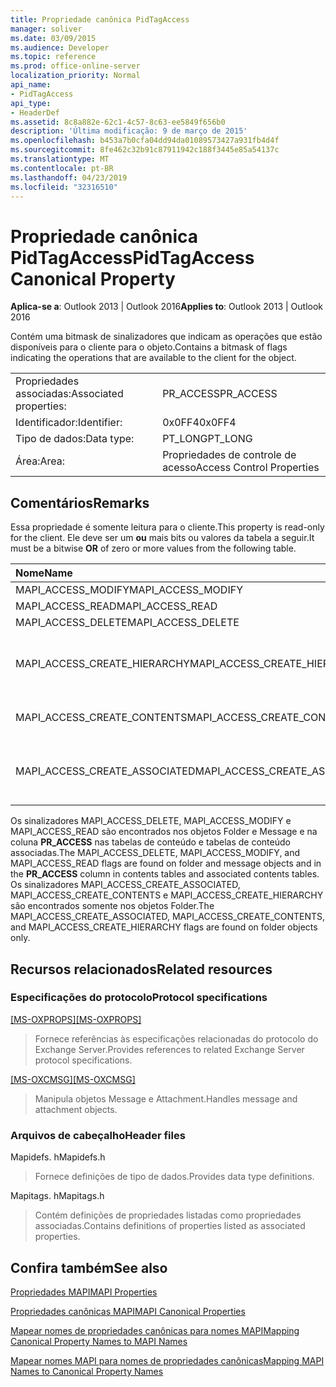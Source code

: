 ```yaml
---
title: Propriedade canônica PidTagAccess
manager: soliver
ms.date: 03/09/2015
ms.audience: Developer
ms.topic: reference
ms.prod: office-online-server
localization_priority: Normal
api_name:
- PidTagAccess
api_type:
- HeaderDef
ms.assetid: 8c8a882e-62c1-4c57-8c63-ee5849f656b0
description: 'Última modificação: 9 de março de 2015'
ms.openlocfilehash: b453a7b0cfa04dd94da01089573427a931fb4d4f
ms.sourcegitcommit: 8fe462c32b91c87911942c188f3445e85a54137c
ms.translationtype: MT
ms.contentlocale: pt-BR
ms.lasthandoff: 04/23/2019
ms.locfileid: "32316510"
---
```

# <a name="pidtagaccess-canonical-property"></a><span data-ttu-id="4c52a-103">Propriedade canônica PidTagAccess</span><span class="sxs-lookup"><span data-stu-id="4c52a-103">PidTagAccess Canonical Property</span></span>

  
  
<span data-ttu-id="4c52a-104">**Aplica-se a**: Outlook 2013 | Outlook 2016</span><span class="sxs-lookup"><span data-stu-id="4c52a-104">**Applies to**: Outlook 2013 | Outlook 2016</span></span> 
  
<span data-ttu-id="4c52a-105">Contém uma bitmask de sinalizadores que indicam as operações que estão disponíveis para o cliente para o objeto.</span><span class="sxs-lookup"><span data-stu-id="4c52a-105">Contains a bitmask of flags indicating the operations that are available to the client for the object.</span></span>
  
|||
|:-----|:-----|
|<span data-ttu-id="4c52a-106">Propriedades associadas:</span><span class="sxs-lookup"><span data-stu-id="4c52a-106">Associated properties:</span></span>  <br/> |<span data-ttu-id="4c52a-107">PR_ACCESS</span><span class="sxs-lookup"><span data-stu-id="4c52a-107">PR_ACCESS</span></span>  <br/> |
|<span data-ttu-id="4c52a-108">Identificador:</span><span class="sxs-lookup"><span data-stu-id="4c52a-108">Identifier:</span></span>  <br/> |<span data-ttu-id="4c52a-109">0x0FF4</span><span class="sxs-lookup"><span data-stu-id="4c52a-109">0x0FF4</span></span>  <br/> |
|<span data-ttu-id="4c52a-110">Tipo de dados:</span><span class="sxs-lookup"><span data-stu-id="4c52a-110">Data type:</span></span>  <br/> |<span data-ttu-id="4c52a-111">PT_LONG</span><span class="sxs-lookup"><span data-stu-id="4c52a-111">PT_LONG</span></span>  <br/> |
|<span data-ttu-id="4c52a-112">Área:</span><span class="sxs-lookup"><span data-stu-id="4c52a-112">Area:</span></span>  <br/> |<span data-ttu-id="4c52a-113">Propriedades de controle de acesso</span><span class="sxs-lookup"><span data-stu-id="4c52a-113">Access Control Properties</span></span>  <br/> |
   
## <a name="remarks"></a><span data-ttu-id="4c52a-114">Comentários</span><span class="sxs-lookup"><span data-stu-id="4c52a-114">Remarks</span></span>

<span data-ttu-id="4c52a-115">Essa propriedade é somente leitura para o cliente.</span><span class="sxs-lookup"><span data-stu-id="4c52a-115">This property is read-only for the client.</span></span> <span data-ttu-id="4c52a-116">Ele deve ser um **ou** mais bits ou valores da tabela a seguir.</span><span class="sxs-lookup"><span data-stu-id="4c52a-116">It must be a bitwise **OR** of zero or more values from the following table.</span></span> 
  
|<span data-ttu-id="4c52a-117">**Nome**</span><span class="sxs-lookup"><span data-stu-id="4c52a-117">**Name**</span></span>|<span data-ttu-id="4c52a-118">**Valor**</span><span class="sxs-lookup"><span data-stu-id="4c52a-118">**Value**</span></span>|<span data-ttu-id="4c52a-119">**Descrição**</span><span class="sxs-lookup"><span data-stu-id="4c52a-119">**Description**</span></span>|
|:-----|:-----|:-----|
|<span data-ttu-id="4c52a-120">MAPI_ACCESS_MODIFY</span><span class="sxs-lookup"><span data-stu-id="4c52a-120">MAPI_ACCESS_MODIFY</span></span>  <br/> |<span data-ttu-id="4c52a-121">0x00000001</span><span class="sxs-lookup"><span data-stu-id="4c52a-121">0x00000001</span></span>  <br/> |<span data-ttu-id="4c52a-122">Gravar</span><span class="sxs-lookup"><span data-stu-id="4c52a-122">Write</span></span>  <br/> |
|<span data-ttu-id="4c52a-123">MAPI_ACCESS_READ</span><span class="sxs-lookup"><span data-stu-id="4c52a-123">MAPI_ACCESS_READ</span></span>  <br/> |<span data-ttu-id="4c52a-124">0x00000002</span><span class="sxs-lookup"><span data-stu-id="4c52a-124">0x00000002</span></span>  <br/> |<span data-ttu-id="4c52a-125">Leitura</span><span class="sxs-lookup"><span data-stu-id="4c52a-125">Read</span></span>  <br/> |
|<span data-ttu-id="4c52a-126">MAPI_ACCESS_DELETE</span><span class="sxs-lookup"><span data-stu-id="4c52a-126">MAPI_ACCESS_DELETE</span></span>  <br/> |<span data-ttu-id="4c52a-127">0x00000004</span><span class="sxs-lookup"><span data-stu-id="4c52a-127">0x00000004</span></span>  <br/> |<span data-ttu-id="4c52a-128">Excluir</span><span class="sxs-lookup"><span data-stu-id="4c52a-128">Delete</span></span>  <br/> |
|<span data-ttu-id="4c52a-129">MAPI_ACCESS_CREATE_HIERARCHY</span><span class="sxs-lookup"><span data-stu-id="4c52a-129">MAPI_ACCESS_CREATE_HIERARCHY</span></span>  <br/> |<span data-ttu-id="4c52a-130">0x00000008</span><span class="sxs-lookup"><span data-stu-id="4c52a-130">0x00000008</span></span>  <br/> |<span data-ttu-id="4c52a-131">Criar subpastas na hierarquia de pastas</span><span class="sxs-lookup"><span data-stu-id="4c52a-131">Create subfolders in the folder hierarchy</span></span>  <br/> |
|<span data-ttu-id="4c52a-132">MAPI_ACCESS_CREATE_CONTENTS</span><span class="sxs-lookup"><span data-stu-id="4c52a-132">MAPI_ACCESS_CREATE_CONTENTS</span></span>  <br/> |<span data-ttu-id="4c52a-133">0x00000010</span><span class="sxs-lookup"><span data-stu-id="4c52a-133">0x00000010</span></span>  <br/> |<span data-ttu-id="4c52a-134">Criar mensagens de conteúdo</span><span class="sxs-lookup"><span data-stu-id="4c52a-134">Create content messages</span></span>  <br/> |
|<span data-ttu-id="4c52a-135">MAPI_ACCESS_CREATE_ASSOCIATED</span><span class="sxs-lookup"><span data-stu-id="4c52a-135">MAPI_ACCESS_CREATE_ASSOCIATED</span></span>  <br/> |<span data-ttu-id="4c52a-136">0x00000020</span><span class="sxs-lookup"><span data-stu-id="4c52a-136">0x00000020</span></span>  <br/> |<span data-ttu-id="4c52a-137">Criar mensagens de conteúdo associadas</span><span class="sxs-lookup"><span data-stu-id="4c52a-137">Create associated content messages</span></span>  <br/> |
   
<span data-ttu-id="4c52a-138">Os sinalizadores MAPI_ACCESS_DELETE, MAPI_ACCESS_MODIFY e MAPI_ACCESS_READ são encontrados nos objetos Folder e Message e na coluna **PR_ACCESS** nas tabelas de conteúdo e tabelas de conteúdo associadas.</span><span class="sxs-lookup"><span data-stu-id="4c52a-138">The MAPI_ACCESS_DELETE, MAPI_ACCESS_MODIFY, and MAPI_ACCESS_READ flags are found on folder and message objects and in the **PR_ACCESS** column in contents tables and associated contents tables.</span></span> <span data-ttu-id="4c52a-139">Os sinalizadores MAPI_ACCESS_CREATE_ASSOCIATED, MAPI_ACCESS_CREATE_CONTENTS e MAPI_ACCESS_CREATE_HIERARCHY são encontrados somente nos objetos Folder.</span><span class="sxs-lookup"><span data-stu-id="4c52a-139">The MAPI_ACCESS_CREATE_ASSOCIATED, MAPI_ACCESS_CREATE_CONTENTS, and MAPI_ACCESS_CREATE_HIERARCHY flags are found on folder objects only.</span></span> 
  
## <a name="related-resources"></a><span data-ttu-id="4c52a-140">Recursos relacionados</span><span class="sxs-lookup"><span data-stu-id="4c52a-140">Related resources</span></span>

### <a name="protocol-specifications"></a><span data-ttu-id="4c52a-141">Especificações do protocolo</span><span class="sxs-lookup"><span data-stu-id="4c52a-141">Protocol specifications</span></span>

<span data-ttu-id="4c52a-142">[[MS-OXPROPS]](https://msdn.microsoft.com/library/f6ab1613-aefe-447d-a49c-18217230b148%28Office.15%29.aspx)</span><span class="sxs-lookup"><span data-stu-id="4c52a-142">[[MS-OXPROPS]](https://msdn.microsoft.com/library/f6ab1613-aefe-447d-a49c-18217230b148%28Office.15%29.aspx)</span></span>
  
> <span data-ttu-id="4c52a-143">Fornece referências às especificações relacionadas do protocolo do Exchange Server.</span><span class="sxs-lookup"><span data-stu-id="4c52a-143">Provides references to related Exchange Server protocol specifications.</span></span>
    
<span data-ttu-id="4c52a-144">[[MS-OXCMSG]](https://msdn.microsoft.com/library/7fd7ec40-deec-4c06-9493-1bc06b349682%28Office.15%29.aspx)</span><span class="sxs-lookup"><span data-stu-id="4c52a-144">[[MS-OXCMSG]](https://msdn.microsoft.com/library/7fd7ec40-deec-4c06-9493-1bc06b349682%28Office.15%29.aspx)</span></span>
  
> <span data-ttu-id="4c52a-145">Manipula objetos Message e Attachment.</span><span class="sxs-lookup"><span data-stu-id="4c52a-145">Handles message and attachment objects.</span></span>
    
### <a name="header-files"></a><span data-ttu-id="4c52a-146">Arquivos de cabeçalho</span><span class="sxs-lookup"><span data-stu-id="4c52a-146">Header files</span></span>

<span data-ttu-id="4c52a-147">Mapidefs. h</span><span class="sxs-lookup"><span data-stu-id="4c52a-147">Mapidefs.h</span></span>
  
> <span data-ttu-id="4c52a-148">Fornece definições de tipo de dados.</span><span class="sxs-lookup"><span data-stu-id="4c52a-148">Provides data type definitions.</span></span>
    
<span data-ttu-id="4c52a-149">Mapitags. h</span><span class="sxs-lookup"><span data-stu-id="4c52a-149">Mapitags.h</span></span>
  
> <span data-ttu-id="4c52a-150">Contém definições de propriedades listadas como propriedades associadas.</span><span class="sxs-lookup"><span data-stu-id="4c52a-150">Contains definitions of properties listed as associated properties.</span></span>
    
## <a name="see-also"></a><span data-ttu-id="4c52a-151">Confira também</span><span class="sxs-lookup"><span data-stu-id="4c52a-151">See also</span></span>



[<span data-ttu-id="4c52a-152">Propriedades MAPI</span><span class="sxs-lookup"><span data-stu-id="4c52a-152">MAPI Properties</span></span>](mapi-properties.md)
  
[<span data-ttu-id="4c52a-153">Propriedades canônicas MAPI</span><span class="sxs-lookup"><span data-stu-id="4c52a-153">MAPI Canonical Properties</span></span>](mapi-canonical-properties.md)
  
[<span data-ttu-id="4c52a-154">Mapear nomes de propriedades canônicas para nomes MAPI</span><span class="sxs-lookup"><span data-stu-id="4c52a-154">Mapping Canonical Property Names to MAPI Names</span></span>](mapping-canonical-property-names-to-mapi-names.md)
  
[<span data-ttu-id="4c52a-155">Mapear nomes MAPI para nomes de propriedades canônicas</span><span class="sxs-lookup"><span data-stu-id="4c52a-155">Mapping MAPI Names to Canonical Property Names</span></span>](mapping-mapi-names-to-canonical-property-names.md)

